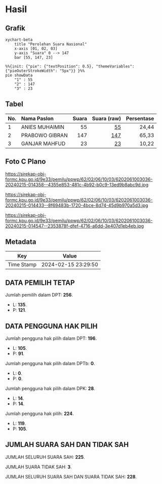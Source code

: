 # Hasil

## Grafik

```mermaid
xychart-beta
    title "Perolehan Suara Nasional"
    x-axis [01, 02, 03]
    y-axis "Suara" 0 --> 147
    bar [55, 147, 23]
```

```mermaid
%%{init: {"pie": {"textPosition": 0.5}, "themeVariables": {"pieOuterStrokeWidth": "5px"}} }%%
pie showData
    "1" : 55
    "2" : 147
    "3" : 23
```

## Tabel

| No. | Nama Paslon    | Suara | Suara (raw) | Persentase |
|:--- |:-------------- | -----:| -----------:| ----------:|
| 1   | ANIES MUHAIMIN | 55    | [55][p-1]   | 24,44      |
| 2   | PRABOWO GIBRAN | 147   | [147][p-2]  | 65,33      |
| 3   | GANJAR MAHFUD  | 23    | [23][p-3]   | 10,22      |


[p-1]: https://github.com/gigit-pemilu/pemilu-2024/blob/main/pilpres/hitung-suara/sub/62-kalimantan-tengah/sub/02-kotawaringin-timur/sub/06-mentawa-baru-ketapang/sub/1003-ketapang/sub/036-tps/sub/paslon-1.txt
[p-2]: https://github.com/gigit-pemilu/pemilu-2024/blob/main/pilpres/hitung-suara/sub/62-kalimantan-tengah/sub/02-kotawaringin-timur/sub/06-mentawa-baru-ketapang/sub/1003-ketapang/sub/036-tps/sub/paslon-2.txt
[p-3]: https://github.com/gigit-pemilu/pemilu-2024/blob/main/pilpres/hitung-suara/sub/62-kalimantan-tengah/sub/02-kotawaringin-timur/sub/06-mentawa-baru-ketapang/sub/1003-ketapang/sub/036-tps/sub/paslon-3.txt

## Foto C Plano

https://sirekap-obj-formc.kpu.go.id/9e33/pemilu/ppwp/62/02/06/10/03/6202061003036-20240215-014358--4355e853-481c-4b92-b0c9-13ed9b8abc9d.jpg

https://sirekap-obj-formc.kpu.go.id/9e33/pemilu/ppwp/62/02/06/10/03/6202061003036-20240215-014433--8f69483b-1720-4bce-8d74-45d9b970a5d3.jpg

https://sirekap-obj-formc.kpu.go.id/9e33/pemilu/ppwp/62/02/06/10/03/6202061003036-20240215-014547--2353878f-dfef-4716-a6dd-3e407d1eb4eb.jpg


## Metadata

| Key        | Value               |
| ---------- | ------------------- |
| Time Stamp | 2024-02-15 23:29:50 |


## DATA PEMILIH TETAP

Jumlah pemilih dalam DPT: **256**.
 * L: **135**.
 * P: **121**.

## DATA PENGGUNA HAK PILIH

Jumlah pengguna hak pilih dalam DPT: **196**.
 * L: **105**.
 * P: **91**.

Jumlah pengguna hak pilih dalam DPTb: **0**.
 * L: **0**.
 * P: **0**.

Jumlah pengguna hak pilih dalam DPK: **28**.
 * L: **14**.
 * P: **14**.

Jumlah pengguna hak pilih: **224**.
 * L: **119**.
 * P: **105**.

## JUMLAH SUARA SAH DAN TIDAK SAH

JUMLAH SELURUH SUARA SAH: **225**.

JUMLAH SUARA TIDAK SAH: **3**.

JUMLAH SELURUH SUARA SAH DAN SUARA TIDAK SAH: **228**.


